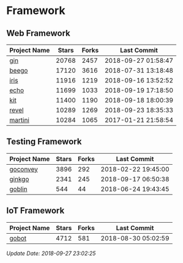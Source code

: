 # Framework

## Web Framework

| Project Name | Stars | Forks | Last Commit |
| ------------ | ----- | ----- | ----------- |
| [gin](https://github.com/gin-gonic/gin) | 20768 | 2457 | 2018-09-27 01:58:47 |
| [beego](https://github.com/astaxie/beego) | 17120 | 3616 | 2018-07-31 13:18:48 |
| [iris](https://github.com/kataras/iris) | 11916 | 1219 | 2018-09-16 13:52:52 |
| [echo](https://github.com/labstack/echo) | 11699 | 1033 | 2018-09-19 17:18:50 |
| [kit](https://github.com/go-kit/kit) | 11400 | 1190 | 2018-09-18 18:00:39 |
| [revel](https://github.com/revel/revel) | 10289 | 1269 | 2018-09-23 18:35:33 |
| [martini](https://github.com/go-martini/martini) | 10284 | 1065 | 2017-01-21 21:58:54 |

## Testing Framework

| Project Name | Stars | Forks | Last Commit |
| ------------ | ----- | ----- | ----------- |
| [goconvey](https://github.com/smartystreets/goconvey) | 3896 | 292 | 2018-02-22 19:45:00 |
| [ginkgo](https://github.com/onsi/ginkgo) | 2341 | 245 | 2018-09-17 06:50:38 |
| [goblin](https://github.com/franela/goblin) | 544 | 44 | 2018-06-24 19:43:45 |

## IoT Framework

| Project Name | Stars | Forks | Last Commit |
| ------------ | ----- | ----- | ----------- |
| [gobot](https://github.com/hybridgroup/gobot) | 4712 | 581 | 2018-08-30 05:02:59 |

*Update Date: 2018-09-27 23:02:25*